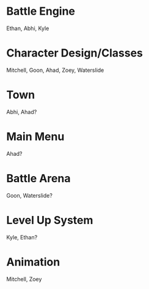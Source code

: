 

# Battle Engine
Ethan, Abhi, Kyle

# Character Design/Classes
Mitchell, Goon, Ahad, Zoey, Waterslide

# Town
Abhi, Ahad? 

# Main Menu
Ahad? 

# Battle Arena
Goon, Waterslide?

# Level Up System
Kyle, Ethan?

# Animation
Mitchell, Zoey
